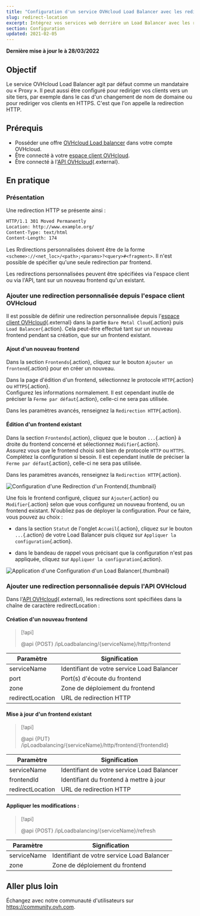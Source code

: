 ```yaml
---
title: "Configuration d'un service OVHcloud Load Balancer avec les redirections"
slug: redirect-location
excerpt: Intégrez vos services web derrière un Load Balancer avec les redirections
section: Configuration
updated: 2021-02-05
---
```


**Dernière mise à jour le à 28/03/2022**

## Objectif

Le service OVHcloud Load Balancer agit par défaut comme un mandataire ou « Proxy ». Il peut aussi être configuré pour rediriger vos clients vers un site tiers, par exemple dans le cas d'un changement de nom de domaine ou pour rediriger vos clients en HTTPS. C'est que l'on appelle la redirection HTTP.

## Prérequis

- Posséder une offre [OVHcloud Load balancer](https://www.ovh.com/fr/solutions/load-balancer/) dans votre compte OVHcloud.
- Être connecté à votre [espace client OVHcloud](https://www.ovh.com/auth/?action=gotomanager&from=https://www.ovh.com/fr/&ovhSubsidiary=fr).
- Être connecté à l'[API OVHcloud](https://api.ovh.com/){.external}.

## En pratique

### Présentation

Une redirection HTTP se présente ainsi :

```bash
HTTP/1.1 301 Moved Permanently
Location: http://www.example.org/
Content-Type: text/html
Content-Length: 174
```

Les Rrdirections personnalisées doivent être de la forme `<scheme>://<net_loc>/<path>;<params>?<query>#<fragment>`. Il n'est possible de spécifier qu'une seule redirection par frontend.

Les redirections personnalisées peuvent être spécifiées via l'espace client ou via l'API, tant sur un nouveau frontend qu'un existant.

### Ajouter une redirection personnalisée depuis l'espace client OVHcloud

Il est possible de définir une redirection personnalisée depuis l'[espace client OVHcloud](https://www.ovh.com/auth/?action=gotomanager&from=https://www.ovh.com/fr/&ovhSubsidiary=fr){.external} dans la partie `Bare Metal Cloud`{.action} puis `Load Balancer`{.action}.
Cela peut-être effectué tant sur un nouveau frontend pendant sa création, que sur un frontend existant.

#### Ajout d'un nouveau frontend

Dans la section `Frontends`{.action}, cliquez sur le bouton `Ajouter un frontend`{.action} pour en créer un nouveau.

Dans la page d'édition d'un frontend, sélectionnez le protocole `HTTP`{.action} ou `HTTPS`{.action}.<br>
Configurez les informations normalement. Il est cependant inutile de préciser la `Ferme par défaut`{.action}, celle-ci ne sera pas utilisée.

Dans les paramètres avancés, renseignez la `Redirection HTTP`{.action}.

#### Édition d'un frontend existant

Dans la section `Frontends`{.action}, cliquez que le bouton `...`{.action} à droite du frontend concerné et sélectionnez `Modifier`{.action}.<br>
Assurez vous que le frontend choisi soit bien de protocole `HTTP` ou `HTTPS`. Complétez la configuration si besoin.
Il est cependant inutile de préciser la `Ferme par défaut`{.action}, celle-ci ne sera pas utilisée.

Dans les paramètres avancés, renseignez la `Redirection HTTP`{.action}.

![Configuration d'une Redirection d'un Frontend](images/add_redirectlocation.png){.thumbnail}

Une fois le frontend configuré, cliquez sur `Ajouter`{.action} ou `Modifier`{.action} selon que vous configurez un nouveau frontend, ou un frontend existant.
N'oubliez pas de déployer la configuration.
Pour ce faire, vous pouvez au choix :

- dans la section `Statut` de l'onglet `Accueil`{.action}, cliquez sur le bouton `...`{.action} de votre Load Balancer puis cliquez sur `Appliquer la configuration`{.action}.

- dans le bandeau de rappel vous précisant que la configuration n'est pas appliquée, cliquez sur `Appliquer la configuration`{.action}.

![Application d'une Configuration d'un Load Balancer](images/apply_configuration.png){.thumbnail}

### Ajouter une redirection personnalisée depuis l'API OVHcloud

Dans l'[API OVHcloud](https://api.ovh.com/){.external}, les redirections sont spécifiées dans la chaîne de caractère redirectLocation :

#### Création d'un nouveau frontend

> [!api]
>
> @api {POST} /ipLoadbalancing/{serviceName}/http/frontend
> 

|Paramètre|Signification|
|---|---|
|serviceName|Identifiant de votre service Load Balancer|
|port|Port(s) d'écoute du frontend|
|zone|Zone de déploiement du frontend|
|redirectLocation|URL de redirection HTTP|

#### Mise à jour d'un frontend existant

> [!api]
>
> @api {PUT} /ipLoadbalancing/{serviceName}/http/frontend/{frontendId}
> 

|Paramètre|Signification|
|---|---|
|serviceName|Identifiant de votre service Load Balancer|
|frontendId|Identifiant du frontend à mettre à jour|
|redirectLocation|URL de redirection HTTP|

#### Appliquer les modifications :

> [!api]
>
> @api {POST} /ipLoadbalancing/{serviceName}/refresh
>

|Paramètre|Signification|
|---|---|
|serviceName|Identifiant de votre service Load Balancer|
|zone|Zone de déploiement du frontend|


## Aller plus loin

Échangez avec notre communauté d'utilisateurs sur <https://community.ovh.com>.
